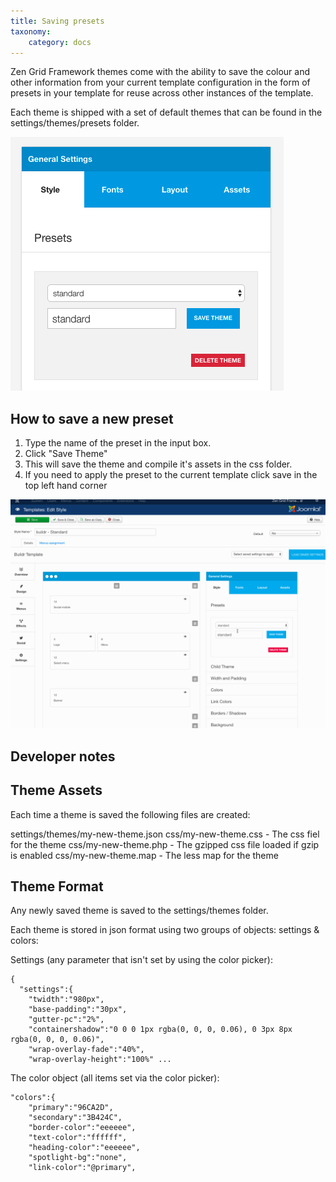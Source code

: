 ```yaml
---
title: Saving presets
taxonomy:
    category: docs
---
```



Zen Grid Framework themes come with the ability to save the colour and other information from your current template configuration in the form of presets in your template for reuse across other instances of the template.

Each theme is shipped with a set of default themes that can be found in the settings/themes/presets folder.


![Saving presets](presets.png)


## How to save a new preset

1. Type the name of the preset in the input box.
2. Click "Save Theme"
3. This will save the theme and compile it's assets in the css folder.
4. If you need to apply the preset to the current template click save in the top left hand corner

![My new theme](create-new-style.gif)

## Developer notes

## Theme Assets
Each time a theme is saved the following files are created:

settings/themes/my-new-theme.json
css/my-new-theme.css - The css fiel for the theme
css/my-new-theme.php - The gzipped css file loaded if gzip is enabled
css/my-new-theme.map - The less map for the theme 

## Theme Format
Any newly saved theme is saved to the settings/themes folder.

Each theme is stored in json format using two groups of objects: settings & colors:

Settings (any parameter that isn't set by using the color picker): 

	{
	  "settings":{
	    "twidth":"980px",
	    "base-padding":"30px",
	    "gutter-pc":"2%",
	    "containershadow":"0 0 0 1px rgba(0, 0, 0, 0.06), 0 3px 8px rgba(0, 0, 0, 0.06)",
	    "wrap-overlay-fade":"40%",
	    "wrap-overlay-height":"100%" ...

The color object (all items set via the color picker):

	"colors":{
	    "primary":"96CA2D",
	    "secondary":"3B424C",
	    "border-color":"eeeeee",
	    "text-color":"ffffff",
	    "heading-color":"eeeeee",
	    "spotlight-bg":"none",
	    "link-color":"@primary",

